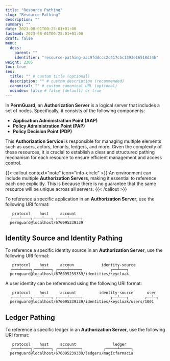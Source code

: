 ```yaml
---
title: "Resource Pathing"
slug: "Resource Pathing"
description: ""
summary: ""
date: 2023-08-01T00:25:01+01:00
lastmod: 2023-08-01T00:25:01+01:00
draft: false
menu:
  docs:
    parent: ""
    identifier: "resource-pathing-aac9fddccc2c417cbc1393e16518d34b"
weight: 2305
toc: true
seo:
  title: "" # custom title (optional)
  description: "" # custom description (recommended)
  canonical: "" # custom canonical URL (optional)
  noindex: false # false (default) or true
---
```


In **PermGuard**, an **Authorization Server** is a logical server that includes a set of nodes. Specifically, it consists of the following components:

- **Application Administration Point (AAP)**
- **Policy Administration Point (PAP)**
- **Policy Decision Point (PDP)**

This **Authorization Service** is responsible for managing multiple elements such as users, actors, tenants, ledgers, and more. Given the complexity of these resources, it is crucial to establish a clear and structured pathing mechanism for each resource to ensure efficient management and access control.

{{< callout context="note" icon="info-circle" >}}
An environment can include multiple **Authorization Servers**, making it essential to reference each one explicitly. This is because there is no guarantee that the same resource will be unique across all servers.
{{< /callout >}}

To reference a specific application in an **Authorization Server**, use the following URI format:

```text
   protocol    host     account
  ┌───┴────┐┌───┴───┐ ┌────┴─────┐
  permguard@localhost/676095239339
```

## Identity Source and Identity Pathing

To reference a specific identity source in an **Authorization Server**, use the following URI format:

```text
   protocol    host     accoun            identity-source
  ┌───┴────┐┌───┴───┐ ┌────┴─────┐            ┌──┴───┐
  permguard@localhost/676095239339/identities/keycloak
```

A user identity can be referenced using the following URI format:

```text
   protocol    host     account          identity-source      user
  ┌───┴────┐┌───┴───┐ ┌────┴─────┐            ┌──┴───┐       ┌──┴─┐
  permguard@localhost/676095239339/identities/keycloak/users/1001
```

## Ledger Pathing

To reference a specific ledger in an **Authorization Server**, use the following URI format:

```text
   protocol    host     account                ledger
  ┌───┴────┐┌───┴───┐ ┌────┴─────┐         ┌─────┴─────┐
  permguard@localhost/676095239339/ledgers/magicfarmacia
```
